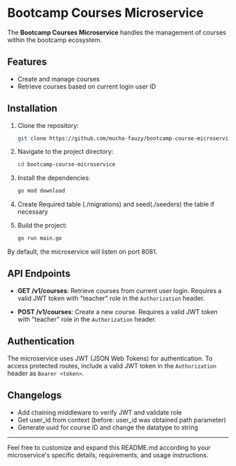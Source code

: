 # Bootcamp Courses Microservice

The **Bootcamp Courses Microservice** handles the management of courses within the bootcamp ecosystem.

## Features

- Create and manage courses
- Retrieve courses based on current login user ID

## Installation

1. Clone the repository:

   ```bash
   git clone https://github.com/mucha-fauzy/bootcamp-course-microservice.git
   ```

2. Navigate to the project directory:

   ```bash
   cd bootcamp-course-microservice
   ```

3. Install the dependencies:

   ```bash
   go mod download
   ```

4. Create Required table (./migrations) and seed(./seeders) the table if necessary


5. Build the project:

   ```bash
   go run main.go
   ```


By default, the microservice will listen on port 8081.

## API Endpoints

- **GET /v1/courses**: Retrieve courses from current user login. Requires a valid JWT token with "teacher" role in the `Authorization` header.

- **POST /v1/courses**: Create a new course. Requires a valid JWT token with "teacher" role in the `Authorization` header.


## Authentication

The microservice uses JWT (JSON Web Tokens) for authentication. To access protected routes, include a valid JWT token in the `Authorization` header as `Bearer <token>`.

## Changelogs
- Add chaining middleware to verify JWT and validate role
- Get user_id from context (before: user_id was obtained path parameter)
- Generate uuid for course ID and change the datatype to string

---
Feel free to customize and expand this README.md according to your microservice's specific details, requirements, and usage instructions.